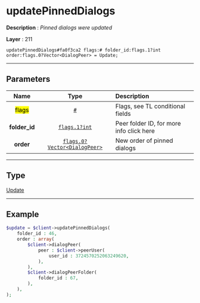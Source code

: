 # updatePinnedDialogs

**Description** : *Pinned dialogs were updated*

**Layer** : 211

```tl
updatePinnedDialogs#fa0f3ca2 flags:# folder_id:flags.1?int order:flags.0?Vector<DialogPeer> = Update;
```

---

## Parameters

| Name | Type | Description |
| :---: | :---: | :--- |
| <mark>flags</mark> | [`#`](type/#) | Flags, see TL conditional fields |
| **folder_id** | [`flags.1?int`](type/int) | Peer folder ID, for more info click here |
| **order** | [`flags.0?Vector<DialogPeer>`](type/DialogPeer) | New order of pinned dialogs |

---

## Type

[Update](type/Update)

---

## Example

```php
$update = $client->updatePinnedDialogs(
	folder_id : 46,
	order : array(
		$client->dialogPeer(
			peer : $client->peerUser(
				user_id : 3724570252063249620,
			),
		),
		$client->dialogPeerFolder(
			folder_id : 67,
		),
	),
);
```
